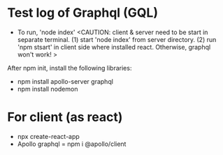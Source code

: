 # Test log of Graphql (GQL) 

- To run, 'node index' <CAUTION: client & server need to be start in separate terminal. (1) start 'node index' from server directory. (2) run 'npm stsart' in client side where installed react. Otherwise, graphql won't work! >


After npm init, install the following libraries:
- npm install apollo-server graphql
- npm install nodemon

# For client (as react)
- npx create-react-app
- Apollo graphql = npm i @apollo/client

